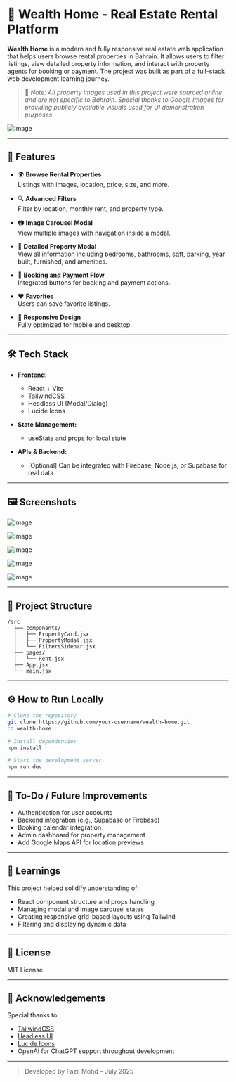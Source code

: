 # 🏡 Wealth Home - Real Estate Rental Platform

**Wealth Home** is a modern and fully responsive real estate web application that helps users browse rental properties in Bahrain. It allows users to filter listings, view detailed property information, and interact with property agents for booking or payment. The project was built as part of a full-stack web development learning journey.

> 📸 *Note: All property images used in this project were sourced online and are not specific to Bahrain. Special thanks to Google Images for providing publicly available visuals used for UI demonstration purposes.*


![image](https://github.com/user-attachments/assets/09e7ab71-6b4e-405a-89aa-f2c378fd8064)


---

## 🚀 Features

- 🌍 **Browse Rental Properties**  
  Listings with images, location, price, size, and more.

- 🔍 **Advanced Filters**  
  Filter by location, monthly rent, and property type.

- 📷 **Image Carousel Modal**  
  View multiple images with navigation inside a modal.

- 📄 **Detailed Property Modal**  
  View all information including bedrooms, bathrooms, sqft, parking, year built, furnished, and amenities.

- 📅 **Booking and Payment Flow**  
  Integrated buttons for booking and payment actions.

- ❤️ **Favorites**  
  Users can save favorite listings.

- 📱 **Responsive Design**  
  Fully optimized for mobile and desktop.

---

## 🛠️ Tech Stack

- **Frontend:**
  - React + Vite
  - TailwindCSS
  - Headless UI (Modal/Dialog)
  - Lucide Icons

- **State Management:**
  - useState and props for local state

- **APIs & Backend:**
  - [Optional] Can be integrated with Firebase, Node.js, or Supabase for real data

---

## 🖼️ Screenshots

![image](https://github.com/user-attachments/assets/b694f23e-8ae8-44e5-a142-6c4e358addd6)

![image](https://github.com/user-attachments/assets/6c1b0e5b-05ba-499d-8f18-e92c5b9e356e)

![image](https://github.com/user-attachments/assets/bd081505-ab9f-470d-b81f-c6d2c988acf1)

![image](https://github.com/user-attachments/assets/a3d14236-2e35-4ef5-988e-4e5ddfbe8472)

![image](https://github.com/user-attachments/assets/9323c634-9707-48b7-b60b-6a10fb26d26d)

---

## 📁 Project Structure

```
/src
  ├── components/
  │   ├── PropertyCard.jsx
  │   ├── PropertyModal.jsx
  │   └── FiltersSidebar.jsx
  ├── pages/
  │   └── Rent.jsx
  ├── App.jsx
  └── main.jsx
```

---

## ⚙️ How to Run Locally

```bash
# Clone the repository
git clone https://github.com/your-username/wealth-home.git
cd wealth-home

# Install dependencies
npm install

# Start the development server
npm run dev
```

---

## 📌 To-Do / Future Improvements

- Authentication for user accounts
- Backend integration (e.g., Supabase or Firebase)
- Booking calendar integration
- Admin dashboard for property management
- Add Google Maps API for location previews

---

## 🧠 Learnings

This project helped solidify understanding of:

- React component structure and props handling
- Managing modal and image carousel states
- Creating responsive grid-based layouts using Tailwind
- Filtering and displaying dynamic data

---

## 📃 License

MIT License

---

## 🙌 Acknowledgements

Special thanks to:
- [TailwindCSS](https://tailwindcss.com/)
- [Headless UI](https://headlessui.dev/)
- [Lucide Icons](https://lucide.dev/)
- OpenAI for ChatGPT support throughout development

---

> Developed by Fazil Mohd – July 2025
